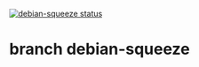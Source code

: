[![debian-squeeze status](https://api.cirrus-ci.com/github/hilbix/cirrus.svg?branch=debian-squeeze)](https://cirrus-ci.com/github/hilbix/cirrus/debian-squeeze)

# branch debian-squeeze

